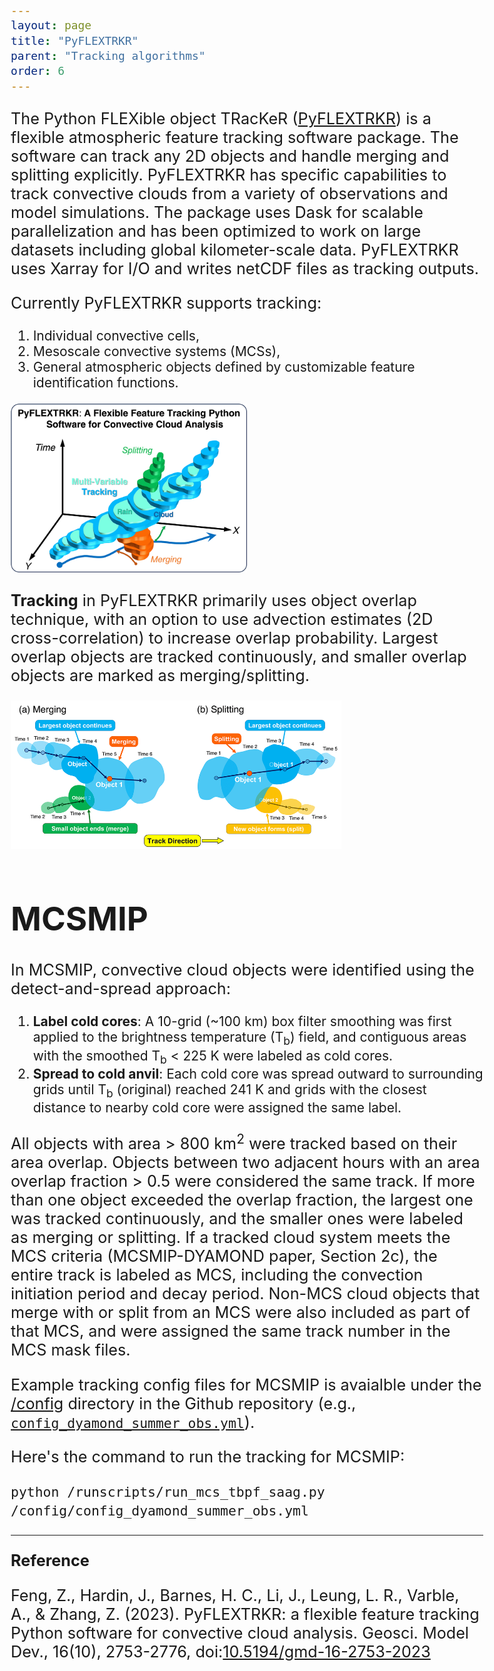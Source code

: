 ```yaml
---
layout: page
title: "PyFLEXTRKR"
parent: "Tracking algorithms"
order: 6
---
```


<style>
  /* Increase font size for this page only */
  body {
    font-size: 21px; /* Adjust this value as needed */
  }

  /* Optionally, target specific elements */
  h1 {
    font-size: 2.5em;
  }

  p {
    font-size: 1.2em;
  }
</style>



The Python FLEXible object TRacKeR ([PyFLEXTRKR](https://github.com/FlexTRKR/PyFLEXTRKR)) is a flexible atmospheric feature tracking software package. The software can track any 2D objects and handle merging and splitting explicitly. PyFLEXTRKR has specific capabilities to track convective clouds from a variety of observations and model simulations. The package uses Dask for scalable parallelization and has been optimized to work on large datasets including global kilometer-scale data. PyFLEXTRKR uses Xarray for I/O and writes netCDF files as tracking outputs.

Currently PyFLEXTRKR supports tracking: 

1. Individual convective cells, 
2. Mesoscale convective systems (MCSs), 
3. General atmospheric objects defined by customizable feature identification functions.

<img src="/images/tracker_pyflextrkr_cover_image.gif" alt="Cover Image" style="max-width: 50%; height: auto;">

**Tracking** in PyFLEXTRKR primarily uses object overlap technique, with an option to use advection estimates (2D cross-correlation) to increase overlap probability. Largest overlap objects are tracked continuously, and smaller overlap objects are marked as merging/splitting.

<img src="/images/tracker_pyflextrkr_merging_splitting.gif" alt="Cover Image" style="max-width: 70%; height: auto;">


# **MCSMIP**

In MCSMIP, convective cloud objects were identified using the detect-and-spread approach: 

1. **Label cold cores**: A 10-grid (~100 km) box filter smoothing was first applied to the brightness temperature (T<sub>b</sub>) field, and contiguous areas with the smoothed T<sub>b</sub> < 225 K were labeled as cold cores. 
2. **Spread to cold anvil**: Each cold core was spread outward to surrounding grids until T<sub>b</sub> (original) reached 241 K and grids with the closest distance to nearby cold core were assigned the same label. 

All objects with area > 800 km<sup>2</sup> were tracked based on their area overlap. Objects between two adjacent hours with an area overlap fraction > 0.5 were considered the same track. If more than one object exceeded the overlap fraction, the largest one was tracked continuously, and the smaller ones were labeled as merging or splitting. If a tracked cloud system meets the MCS criteria (MCSMIP-DYAMOND paper, Section 2c), the entire track is labeled as MCS, including the convection initiation period and decay period. Non-MCS cloud objects that merge with or split from an MCS were also included as part of that MCS, and were assigned the same track number in the MCS mask files. 

Example tracking config files for MCSMIP is avaialble under the [/config](https://github.com/FlexTRKR/PyFLEXTRKR/tree/main/config) directory in the Github repository (e.g., [`config_dyamond_summer_obs.yml`](https://github.com/FlexTRKR/PyFLEXTRKR/blob/main/config/config_dyamond_summer_obs.yml)).

Here's the command to run the tracking for MCSMIP:

`python /runscripts/run_mcs_tbpf_saag.py /config/config_dyamond_summer_obs.yml`


---

**Reference**

Feng, Z., Hardin, J., Barnes, H. C., Li, J., Leung, L. R., Varble, A., & Zhang, Z. (2023). PyFLEXTRKR: a flexible feature tracking Python software for convective cloud analysis. Geosci. Model Dev., 16(10), 2753-2776, doi:[10.5194/gmd-16-2753-2023](https://doi.org/10.5194/gmd-16-2753-2023)

